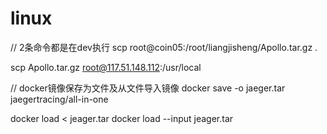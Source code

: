 # linux

// 2条命令都是在dev执行
scp root@coin05:/root/liangjisheng/Apollo.tar.gz .

scp Apollo.tar.gz root@117.51.148.112:/usr/local

// docker镜像保存为文件及从文件导入镜像
docker save -o jaeger.tar jaegertracing/all-in-one

docker load < jeager.tar
docker load --input jeager.tar

